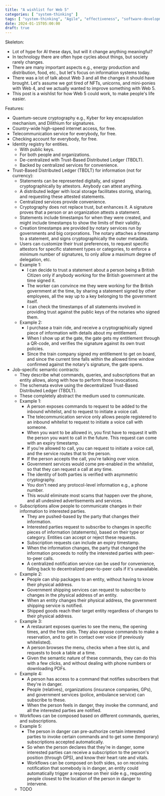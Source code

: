 ```yaml
---
title: "A wishlist for Web 5"
categories: [ "system-thinking" ]
tags: [ "system-thinking", "Agile", "effectiveness", "software-development", "extreme-programming" ]
date: 2024-01-15T05:00:00
draft: true
---
```


Skeleton:

- Lot of hype for AI these days, but will it change anything meaningful?
- In technology there are often hype cycles about things, but society rarely changes.
- There are many important aspects e.g., energy production and distribution, food, etc., but let's focus on information systems today.
- There was a lot of talk about Web 3 and all the changes it should have brought. Let's assume we got tired of NFTs, unicorns, and mini-ponies with Web 4, and we actually wanted to improve something with Web 5.
- This post is a wishlist for how Web 5 could work, to make people's life easier.

Features:

- Quantum-secure cryptography e.g., Kyber for key encapsulation mechanism, and Dilithium for signatures.
- Country-wide high-speed internet access, for free.
- Telecommunication service for everybody, for free.
- Checking account for everybody, for free.
- Identity registry for entities.
    - With public keys.
    - For both people and organizations.
    - De-centralized with Trust-Based Distributed Ledger (TBDLT).
    - Backed by centralized services for convenience.
- Trust-Based Distributed Ledger (TBDLT) for information (not for currency):
    - Statements can be represented digitally, and signed cryptographically by attestors. Anybody can attest anything.
    - A distributed ledger with local storage facilitates storing, sharing, and requesting these attested statements.
    - Centralized services provide convenience.
    - Cryptography does not replace trust, but enhances it. A signature proves that a person or an organization attests a statement.
    - Statements include timestamps for when they were created, and might include timestamps to show the limits of their validity.
    - Creation timestamps are provided by notary services run by governments and big corporations. The notary attaches a timestamp to a statement, and signs cryptographically the outer metadata.
    - Users can customize their trust preferences, to request specific attestors for specific statement types or categories, to enforce a minimum number of signatures, to only allow a maximum degree of delegation, etc.
    - Example 1:
        - I can decide to trust a statement about a person being a British Citizen only if anybody working for the British government at the time signed it.
        - The worker can convince me they were working for the British government at the time, by sharing a statement signed by other employees, all the way up to a key belonging to the government itself.
        - I can check the timestamps of all statements involved in providing trust against the public keys of the notaries who signed them.
    - Example 2:
        - I purchase a train ride, and receive a cryptographically signed piece of information with details about my entitlement.
        - When I show up at the gate, the gate gets my entitlement through a QR-code, and verifies the signature against its own trust policies.
        - Since the train company signed my entitlement to get on board, and since the current time falls within the allowed time window confirmed against the notary's signature, the gate opens.
- Job-specific semantic contracts:
    - They describe what commands, queries, and subscriptions that an entity allows, along with how to perform those invocations.
    - The schemata evolve using the decentralized Trust-Based Distributed Ledger (TBDLT).
    - These completely abstract the medium used to communicate.
    - Example 1:
        - A person exposes commands to request to be added to the inbound whitelist, and to request to initiate a voice call.
        - The telecommunication service only allows people registered to an inbound whitelist to request to initiate a voice call with someone.
        - When you want to be allowed in, you first have to request it with the person you want to call in the future. This request can come with an expiry timestamp.
        - If you're allowed to call, you can request to initiate a voice call, and the service routes that to the person.
        - If the person accepts the call, you're talking over voice.
        - Government services would come pre-enabled in the whitelist, so that they can request a call at any time.
        - The identity of both parties is verified with asymmetric cryptography.
        - You don't need any protocol-level information e.g., a phone number.
        - This would eliminate most scams that happen over the phone, and all undesired advertisements and services.
    - Subscriptions allow people to communicate changes in their information to interested parties.
        - They are pushed-based by the party that changes their information.
        - Interested parties request to subscribe to changes in specific pieces of information (statements), based on their type or category. Entities can accept or reject these requests.
        - Subscription requests can include an expiry timestamp.
        - When the information changes, the party that changed the information proceeds to notify the interested parties with peer-to-peer calls.
        - A centralized notification service can be used for convenience, falling back to decentralized peer-to-peer calls if it's unavailable.
    - Example 2:
        - People can ship packages to an entity, without having to know their physical address.
        - Government shipping services can request to subscribe to changes in the physical address of an entity.
        - When an entity changes their physical address, the government shipping service is notified.
        - Shipped goods reach their target entity regardless of changes to their physical address.
    - Example 3:
        - A restaurant exposes queries to see the menu, the opening times, and the free slots. They also expose commands to make a reservation, and to get in contact over voice (if previously whitelisted).
        - A person browses the menu, checks when a free slot is, and requests to book a table at a time.
        - Given the semantic nature of these commands, they can do this with a few clicks, and without dealing with phone numbers or downloading PDFs.
    - Example 4:
        - A person has access to a command that notifies subscribers that they're in danger.
        - People (relatives), organizations (insurance companies, GPs), and government services (police, ambulance service) can subscribe to these.
        - When the person feels in danger, they invoke the command, and all the interested parties are notified.
    - Workflows can be composed based on different commands, queries, and subscriptions.
    - Example 5:
        - The person in danger can pre-authorize certain interested parties to invoke certain commands and to get some (temporary) subscriptions accepted automatically.
        - So when the person declares that they're in danger, some interested parties can receive a subscription to the person's position (through GPS), and know their heart rate and vitals.
        - Workflows can be composed on both sides, so on receiving notification that somebody is in danger, an entity could automatically trigger a response on their side e.g., requesting people closest to the location of the person in danger to intervene.
    - TODO

[//]: # (TODO change tags and categories, revist the title, turn the skeleton into a draft)